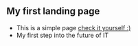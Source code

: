 ## My first landing page
- This is a simple page [check it yourself :)](artwoo3.github.io/my-first-landing-page/)
- My first step into the future of IT
